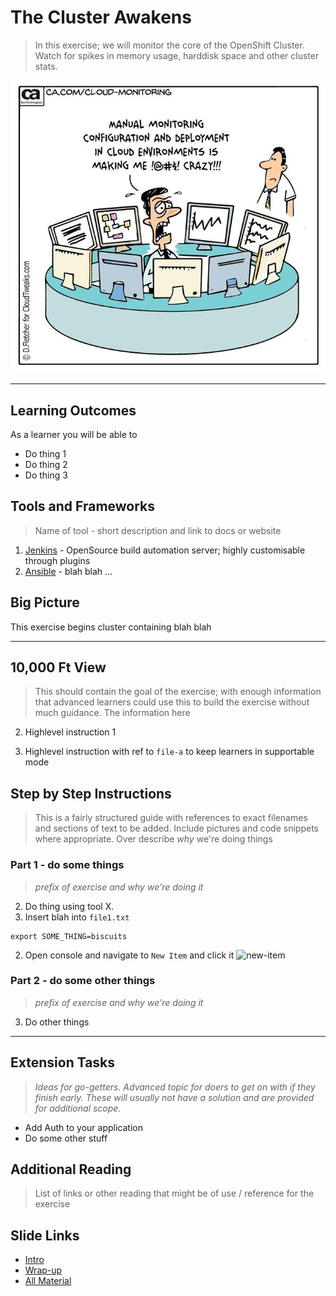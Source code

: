 # The Cluster Awakens

> In this exercise; we will monitor the core of the OpenShift Cluster. Watch for spikes in memory usage, harddisk space and other cluster stats. 

![monitoring-mayhem](../images/exercise7/monitoring-mayhem.jpg)

_____

## Learning Outcomes
As a learner you will be able to
- Do thing 1
- Do thing 2
- Do thing 3

## Tools and Frameworks
> Name of tool - short description and link to docs or website

1. [Jenkins](https://jenkins.io/) - OpenSource build automation server; highly customisable through plugins
1. [Ansible]() - blah blah ...

## Big Picture
This exercise begins cluster containing blah blah

_____

## 10,000 Ft View
> This should contain the goal of the exercise; with enough information that advanced learners could use this to build the exercise without much guidance. The information here

2. Highlevel instruction 1

2. Highlevel instruction with ref to `file-a` to keep learners in supportable mode

## Step by Step Instructions
> This is a fairly structured guide with references to exact filenames and sections of text to be added. Include pictures and code snippets where appropriate. Over describe _why_ we're doing things

### Part 1 - do some things
> _prefix of exercise and why we're doing it_

2. Do thing using tool X.
2. Insert blah into `file1.txt`
```
export SOME_THING=biscuits
```
2. Open console and navigate to `New Item` and click it ![new-item](./images/new-item.png)

### Part 2 - do some other things
> _prefix of exercise and why we're doing it_

3. Do other things

_____

## Extension Tasks
> _Ideas for go-getters. Advanced topic for doers to get on with if they finish early. These will usually not have a solution and are provided for additional scope._

 - Add Auth to your application
 - Do some other stuff

## Additional Reading
> List of links or other reading that might be of use / reference for the exercise

## Slide Links

- [Intro](https://docs.google.com/presentation/d/179Bz9GzHIcDxwb4RxxlQUESfqES4hArU1puGUjkAOoI/)
- [Wrap-up](https://docs.google.com/presentation/d/1n6f_A3i5019lZYmCBNhl9O-S3xxjpHDT5I7ZoCqYyHo/)
- [All Material](https://drive.google.com/drive/folders/13YIiKuzBmr9mGzg4bsEns5yVWx_Zc8Hs)